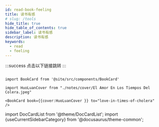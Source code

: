 ```yaml
---
id: read-book-feeling
title: 读书有感
# slug: /tools
hide_title: true
hide_table_of_contents: true
sidebar_label: 读书有感
description: 读书有感
keywords:
  - read
  - feeling
---
```


:::success 点击以下链接跳转
:::

```mdx-code-block

import BookCard from '@site/src/components/BookCard'

import HuoLuanCover from "./notes/cover/El Amor En Los Tiempos Del Colera.jpeg"

<BookCard book={{cover:HuoLuanCover }} to="love-in-times-of-cholera" />

```

import DocCardList from '@theme/DocCardList';
import {useCurrentSidebarCategory} from '@docusaurus/theme-common';

<DocCardList items={useCurrentSidebarCategory().items}/>
